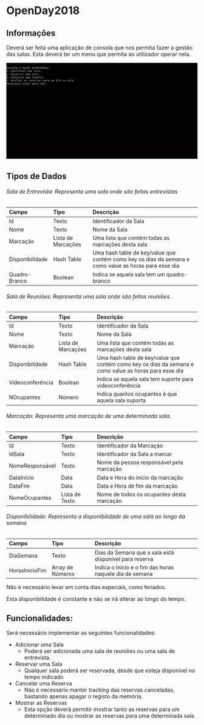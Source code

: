 # OpenDay2018

## Informações

Deverá ser feita uma aplicação de consola que nos permita fazer a gestão das salas. 
Esta deverá ter um menu que permita ao utilizador operar nela.

![appConsole](https://github.com/AubayEventos/OpenDay2018/blob/master/images/menuprincipal.png)

## Tipos de Dados 
###### Sala de Entrevista: Representa uma sala onde são feitas entrevistas

| Campo           | Tipo               | Descrição |
| :-------------- | :----------------- | :---------- |
| Id              | Texto              | Identificador da Sala |
| Nome            | Texto              | Nome da Sala |
| Marcação        | Lista de Marcações | Uma lista que contém todas as marcações desta sala |
| Disponibilidade | Hash Table         | Uma hash table de key/value que contém como key os dias da semana e como value as horas para esse dia |
| Quadro-Branco   | Boolean            | Indica se aquela sala tem um quadro-branco |

###### Sala de Reuniões: Representa uma sala onde são feitas reuniões.

| Campo     | Tipo     | Descrição |
| :-------- | :--------- | :---------- |
| Id   | Texto       | Identificador da Sala |
| Nome  |  Texto      | Nome da Sala |
| Marcação | Lista de Marcações | Uma lista que contém todas as marcações desta sala |
| Disponibilidade | Hash Table | Uma hash table de key/value que contém como key os dias da semana e como value as horas para esse dia |
| Videoconferência | Boolean | Indica se aquela sala tem suporte para videoconferência |
| NOcupantes | Número | Indica quantos ocupantes é que aquela sala suporta |

###### Marcação: Representa uma marcação de uma determinada sala.

| Campo | Tipo | Descrição |
| :-------- | :--------| :--------|
| Id | Texto | Identificador da Marcação |
| IdSala | Texto | Identificador da Sala a marcar |
| NomeResponsável | Texto | Nome da pessoa responsável pela marcação |
| DataInício | Data | Data e Hora do início da marcação |
| DataFim | Data | Data e Hora de fim da marcação |
| NomeOcupantes | Lista de Texto | Nome de todos os ocupantes desta marcação

###### Disponibilidade: Representa a disponibilidade de uma sala ao longo da semana
 
| Campo | Tipo | Descrição |
| :-------- | :--------| :--------|
| DiaSemana | Texto | Dias da Semana que a sala está disponível para reserva |
| HorasInicioFim | Array de Números | Indica o início e o fim das horas naquele dia de semana |

Não é necessário levar em conta dias especiais, como feriados.

Esta disponibilidade é constante e não se irá alterar ao longo do tempo.

## Funcionalidades: 
Será necessário implementar as seguintes funcionalidades:

- Adicionar uma Sala
  - Poderá ser adicionada uma sala de reuniões ou uma sala de entrevista.
- Reservar uma Sala
  - Qualquer sala poderá ser reservada, desde que esteja disponível no tempo indicado
- Cancelar uma Reserva
  - Não é necessário manter tracking das reservas canceladas, bastando apenas apagar o registo da memória.
- Mostrar as Reservas
  - Esta opção deverá permitir mostrar tanto as reservas para um determinado dia ou mostrar as reservas para uma determinada sala.
 

